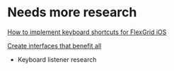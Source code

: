 # Needs more research

[How to implement keyboard shortcuts for FlexGrid iOS](https://www.grapecity.com/en/blogs/how-to-implement-keyboard-shortcuts-for-flexgrid-ios)

[Create interfaces that benefit all](https://uxplanet.org/how-to-create-interfaces-that-benefit-all-accessibility-testing-and-inclusive-design-principles-ed15477bcce0)

* Keyboard listener research
